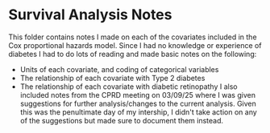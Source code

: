 # Survival Analysis Notes

This folder contains notes I made on each of the covariates included in the Cox proportional hazards model. Since I had no knowledge or experience of diabetes I had to do lots of reading and made basic notes on the following:
* Units of each covariate, and coding of categorical variables
* The relationship of each covariate with Type 2 diabetes
* The relationship of each covariate with diabetic retinopathy
I also included notes from the CPRD meeting on 03/09/25 where I was given suggestions for further analysis/changes to the current analysis. Given this was the penultimate day of my intership, I didn't take action on any of the suggestions but made sure to document them instead.
